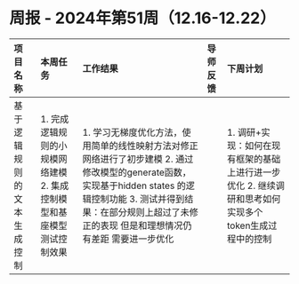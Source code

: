 # 周报 - 2024年第51周（12.16-12.22）

| 项目名称                         | 本周任务                                                         | 工作结果 | 导师反馈 | 下周计划                                                                                                             |
| :------------------------------- | :--------------------------------------------------------------- | :------- | :------- | :------------------------------------------------------------------------------------------------------------------- |
| 基于逻辑规则的文本生成控制| 1. 完成逻辑规则的小规模网络建模  2. 集成控制模型和基座模型 测试控制效果 |1. 学习无梯度优化方法，使用简单的线性映射方法对修正网络进行了初步建模  2. 通过修改模型的generate函数，实现基于hidden states 的逻辑控制功能  3. 测试并得到结果：在部分规则上超过了未修正的表现 但是和理想情况仍有差距 需要进一步优化||1. 调研+实现：如何在现有框架的基础上进行进一步优化  2. 继续调研和思考如何实现多个token生成过程中的控制  |
